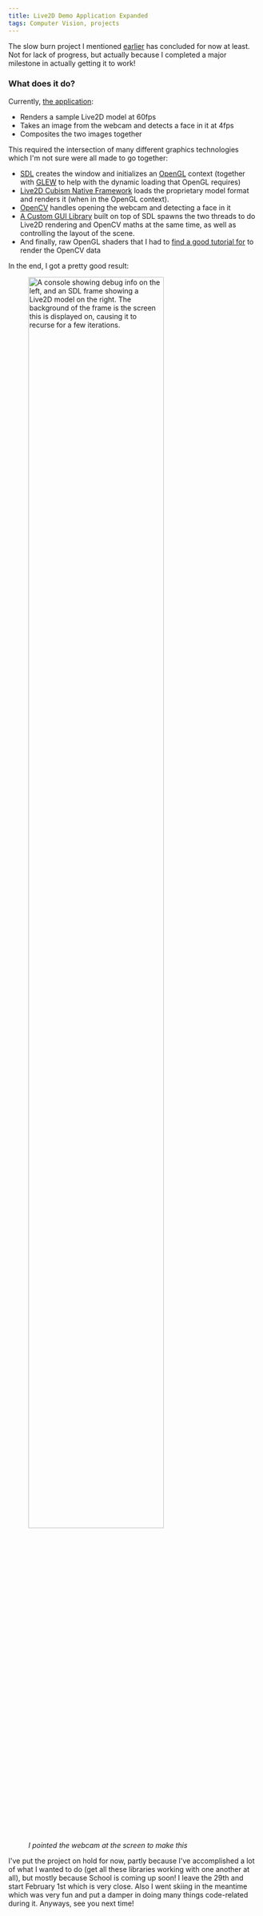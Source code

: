 ```yaml
---
title: Live2D Demo Application Expanded
tags: Computer Vision, projects
---
```


The slow burn project I mentioned
[earlier](./2021-01-08-live2d-license-close-reading.html) has concluded for now
at least. Not for lack of progress, but actually because I completed a major
milestone in actually getting it to work!

### What does it do?

Currently, [the application](https://github.com/duvallj/facestuff):

- Renders a sample Live2D model at 60fps
- Takes an image from the webcam and detects a face in it at 4fps
- Composites the two images together

This required the intersection of many different graphics technologies which I'm
not sure were all made to go together:

- [SDL](https://www.libsdl.org/) creates the window and initializes an [OpenGL](https://www.opengl.org/) context (together with [GLEW](https://www.opengl.org/sdk/libs/GLEW/) to help with the dynamic loading that OpenGL requires)
- [Live2D Cubism Native Framework](https://github.com/Live2D/CubismNativeFramework) loads the proprietary model format and renders it (when in the OpenGL context).
- [OpenCV](https://opencv.org/) handles opening the webcam and detecting a face in it
- [A Custom GUI Library](https://github.com/duvallj/ACGL) built on top of SDL spawns the two threads to do Live2D rendering and OpenCV maths at the same time, as well as controlling the layout of the scene.
- And finally, raw OpenGL shaders that I had to [find a good tutorial for](http://www.opengl-tutorial.org/beginners-tutorials/tutorial-5-a-textured-cube/) to render the OpenCV data

In the end, I got a pretty good result:

<figure class="block-image">
  <img style="width: 80%" src="https://static.duvallj.pw/live2D_OpenCV_SDL.png" alt="A console showing debug info on the left, and an SDL frame showing a Live2D model on the right. The background of the frame is the screen this is displayed on, causing it to recurse for a few iterations." title="Pretty trippy, huh?" />
  <figcaption><em>I pointed the webcam at the screen to make this</em></figcaption>
</figure>

I've put the project on hold for now, partly because I've accomplished
a lot of what I wanted to do (get all these libraries working with one another
at all), but mostly because School is coming up soon! I leave the 29th and start
February 1st which is very close. Also I went skiing in the meantime which was
very fun and put a damper in doing many things code-related during it. Anyways,
see you next time!
